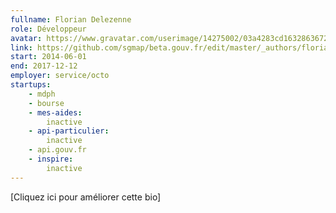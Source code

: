 ```yaml
---
fullname: Florian Delezenne
role: Développeur
avatar: https://www.gravatar.com/userimage/14275002/03a4283cd1632863672a3e249abdb8cb.png?size=512
link: https://github.com/sgmap/beta.gouv.fr/edit/master/_authors/florian.delezenne.md
start: 2014-06-01
end: 2017-12-12
employer: service/octo
startups:
    - mdph
    - bourse
    - mes-aides:
        inactive
    - api-particulier:
        inactive
    - api.gouv.fr
    - inspire:
        inactive
---
```


[Cliquez ici pour améliorer cette bio]
